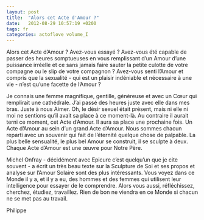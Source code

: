 ```yaml
---
layout: post
title:  "Alors cet Acte d'Amour ?"
date:   2012-08-29 10:57:19 +0200
tags: fr
categories: actoflove volume_I
---
```

Alors cet Acte d’Amour ? Avez-vous essayé ? Avez-vous été capable de passer des heures somptueuses en vous remplissant d’un Amour d’une puissance irréelle et ce sans jamais faire sauter la petite culotte de votre compagne ou le slip de votre compagnon ? Avez-vous senti l’Amour et compris que la sexualité - qui est un plaisir indéniable et nécessaire à une vie - n’est qu’une facette de l’Amour ?

Je connais une femme magnifique, gentille, généreuse et avec un Cœur qui remplirait une cathédrale. J’ai passé des heures juste avec elle dans mes bras. Juste à nous Aimer. Oh, le désir sexuel était présent, mais ni elle ni moi ne sentions qu’il avait sa place à ce moment-là. Au contraire il aurait terni ce moment, cet Acte d’Amour. Il aura sa place une prochaine fois. Un Acte d’Amour au sein d’un grand Acte d’Amour. Nous sommes chacun reparti avec un souvenir qui fait de l’éternité quelque chose de palpable. La plus belle sensualité, le plus bel Amour se construit, il se sculpte à deux. Chaque Acte d’Amour est une œuvre pour Notre Père.

Michel Onfray - décidément avec Epicure c’est quelqu’un que je cite souvent - a écrit un très beau texte sur la Sculpture de Soi et ses propos et analyse sur l’Amour Solaire sont des plus intéressants. Vous voyez dans ce Monde il y a, et il y a eu, des hommes et des femmes qui utilisent leur intelligence pour essayer de le comprendre. Alors vous aussi, réfléchissez, cherchez, étudiez, travaillez. Rien de bon ne viendra en ce Monde si chacun ne se met pas au travail.

Philippe


<!-- 
Ce(tte) œuvre est mise à disposition selon les termes de la Licence Creative Commons Attribution - Pas d’Utilisation Commerciale 4.0 International.
-->
